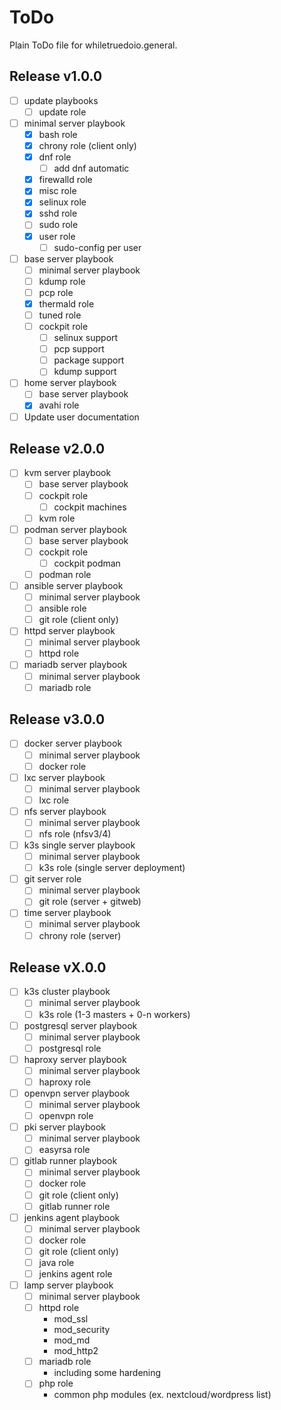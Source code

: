 # ToDo

Plain ToDo file for whiletruedoio.general.

## Release v1.0.0

- [ ] update playbooks
  - [ ] update role

- [ ] minimal server playbook
  - [x] bash role
  - [x] chrony role (client only)
  - [x] dnf role
    - [ ] add dnf automatic
  - [x] firewalld role
  - [x] misc role
  - [x] selinux role
  - [x] sshd role
  - [ ] sudo role
  - [x] user role
    - [ ] sudo-config per user

- [ ] base server playbook
  - [ ] minimal server playbook
  - [ ] kdump role
  - [ ] pcp role
  - [x] thermald role
  - [ ] tuned role
  - [ ] cockpit role
    - [ ] selinux support
    - [ ] pcp support
    - [ ] package support
    - [ ] kdump support

- [ ] home server playbook
  - [ ] base server playbook
  - [x] avahi role

- [ ] Update user documentation

## Release v2.0.0

- [ ] kvm server playbook
  - [ ] base server playbook
  - [ ] cockpit role
    - [ ] cockpit machines
  - [ ] kvm role

- [ ] podman server playbook
  - [ ] base server playbook
  - [ ] cockpit role
    - [ ] cockpit podman
  - [ ] podman role

- [ ] ansible server playbook
  - [ ] minimal server playbook
  - [ ] ansible role
  - [ ] git role (client only)

- [ ] httpd server playbook
  - [ ] minimal server playbook
  - [ ] httpd role

- [ ] mariadb server playbook
  - [ ] minimal server playbook
  - [ ] mariadb role

## Release v3.0.0

- [ ] docker server playbook
  - [ ] minimal server playbook
  - [ ] docker role

- [ ] lxc server playbook
  - [ ] minimal server playbook
  - [ ] lxc role

- [ ] nfs server playbook
  - [ ] minimal server playbook
  - [ ] nfs role (nfsv3/4)

- [ ] k3s single server playbook
  - [ ] minimal server playbook
  - [ ] k3s role (single server deployment)

- [ ] git server role
  - [ ] minimal server playbook
  - [ ] git role (server + gitweb)

- [ ] time server playbook
  - [ ] minimal server playbook
  - [ ] chrony role (server)

## Release vX.0.0

- [ ] k3s cluster playbook
  - [ ] minimal server playbook
  - [ ] k3s role (1-3 masters + 0-n workers)

- [ ] postgresql server playbook
  - [ ] minimal server playbook
  - [ ] postgresql role

- [ ] haproxy server playbook
  - [ ] minimal server playbook
  - [ ] haproxy role

- [ ] openvpn server playbook
  - [ ] minimal server playbook
  - [ ] openvpn role

- [ ] pki server playbook
  - [ ] minimal server playbook
  - [ ] easyrsa role

- [ ] gitlab runner playbook
  - [ ] minimal server playbook
  - [ ] docker role
  - [ ] git role (client only)
  - [ ] gitlab runner role

- [ ] jenkins agent playbook
  - [ ] minimal server playbook
  - [ ] docker role
  - [ ] git role (client only)
  - [ ] java role
  - [ ] jenkins agent role

- [ ] lamp server playbook
  - [ ] minimal server playbook
  - [ ] httpd role
    - mod_ssl
    - mod_security
    - mod_md
    - mod_http2
  - [ ] mariadb role
    - including some hardening
  - [ ] php role
    - common php modules (ex. nextcloud/wordpress list)
